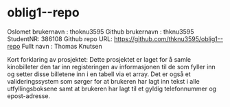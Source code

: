 # oblig1--repo

Oslomet brukernavn : thoknu3595
Github brukernavn : thknu3595
StudentNR: 386108 
Github repo URL: https://github.com/thknu3595/oblig1--repo
Fullt navn : Thomas Knutsen

Kort forklaring av prosjektet: Dette prosjektet er laget for å samle kinobilleter den tar inn registeringen av informasjonen til de som fyller inn og setter disse billetene inn i en tabell via et array. Det er også et valideringssystem som sørger for at brukeren har lagt inn tekst i alle utfyllingsboksene samt at brukeren har lagt til et gyldig telefonnummer og epost-adresse.